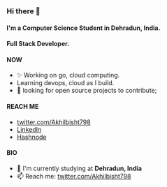 ### Hi there 👋

#### I'm a Computer Science Student in Dehradun, India.
#### Full Stack Developer.

#### NOW

- ✨ Working on go, cloud computing.
- Learning devops, cloud as I build.
- :rocket: looking for open source projects to contribute;

#### REACH ME
- [twitter.com/Akhilbisht798](https://twitter.com/AkhilBisht798)
- [LinkedIn](https://www.linkedin.com/in/akhilbisht798/)
- [Hashnode](https://hashnode.com/@akhilbisht798)

#### BIO

- 🏢 I'm currently studying at **Dehradun, India**
- 📫 Reach me: [twitter.com/Akhilbisht798](https://twitter.com/AkhilBisht798)

